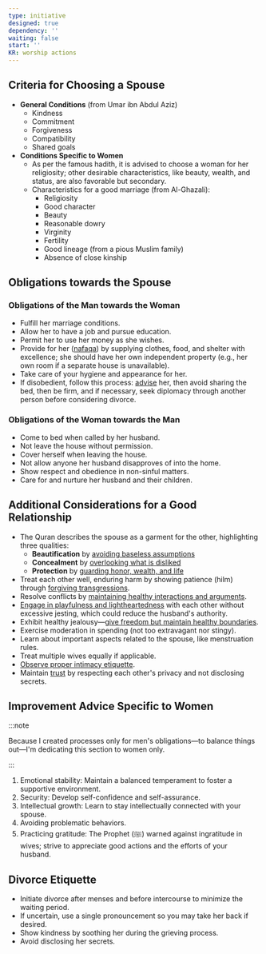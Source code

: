 ```yaml
---
type: initiative
designed: true
dependency: ''
waiting: false
start: ''
KR: worship actions
---
```


## Criteria for Choosing a Spouse

* **General Conditions** (from Umar ibn Abdul Aziz)
	* Kindness
	* Commitment
	* Forgiveness
	* Compatibility
	* Shared goals
* **Conditions Specific to Women**
	* As per the famous hadith, it is advised to choose a woman for her religiosity; other desirable characteristics, like beauty, wealth, and status, are also favorable but secondary.
	* Characteristics for a good marriage (from Al-Ghazali):
		* Religiosity
		* Good character
		* Beauty
		* Reasonable dowry
		* Virginity
		* Fertility
		* Good lineage (from a pious Muslim family)
		* Absence of close kinship

## Obligations towards the Spouse

### Obligations of the Man towards the Woman

* Fulfill her marriage conditions.
* Allow her to have a job and pursue education.
* Permit her to use her money as she wishes.
* Provide for her ([nafaqa](docs/sidebar1/Processes/Spend%20as%20needed%20when%20needed.md)) by supplying clothes, food, and shelter with excellence; she should have her own independent property (e.g., her own room if a separate house is unavailable).
* Take care of your hygiene and appearance for her.
* If disobedient, follow this process: [advise](docs/sidebar1/Processes/Advice%20and%20admonishment.md) her, then avoid sharing the bed, then be firm, and if necessary, seek diplomacy through another person before considering divorce.

### Obligations of the Woman towards the Man

* Come to bed when called by her husband.
* Not leave the house without permission.
* Cover herself when leaving the house.
* Not allow anyone her husband disapproves of into the home.
* Show respect and obedience in non-sinful matters.
* Care for and nurture her husband and their children.

## Additional Considerations for a Good Relationship

* The Quran describes the spouse as a garment for the other, highlighting three qualities:
	* **Beautification** by [avoiding baseless assumptions](docs/sidebar1/Processes/Avoid%20baseless%20assumptions.md)
	* **Concealment** by [overlooking what is disliked](docs/sidebar1/Processes/Overlook%20what%20is%20disliked.md)
	* **Protection** by [guarding honor, wealth, and life](docs/sidebar1/Processes/Protect%20and%20don't%20harm%20honor,%20wealth%20and%20life.md)
* Treat each other well, enduring harm by showing patience (hilm) through [forgiving transgressions](docs/sidebar1/Processes/Accept%20accusations%20or%20forgive%20transgressions%20against%20you.md).
* Resolve conflicts by [maintaining healthy interactions and arguments](docs/sidebar1/Processes/Managing%20difference%20of%20opinion.md).
* [Engage in playfulness and lightheartedness](docs/sidebar1/Processes/Love%20playfully%20and%20support.md) with each other without excessive jesting, which could reduce the husband's authority.
* Exhibit healthy jealousy—[give freedom but maintain healthy boundaries](docs/sidebar1/Processes/Give%20the%20spouse%20freedom%20but%20have%20healthy%20jealousy.md).
* Exercise moderation in spending (not too extravagant nor stingy).
* Learn about important aspects related to the spouse, like menstruation rules.
* Treat multiple wives equally if applicable.
* [Observe proper intimacy etiquette](docs/sidebar1/Processes/Observe%20sexual%20ettiquette.md).
* Maintain [trust](docs/sidebar1/Processes/Honesty,%20Trust%20and%20figurative%20language.md) by respecting each other's privacy and not disclosing secrets.

## Improvement Advice Specific to Women

:::note

Because I created processes only for men's obligations—to balance things out—I'm dedicating this section to women only.

:::

1. Emotional stability: Maintain a balanced temperament to foster a supportive environment.
2. Security: Develop self-confidence and self-assurance.
3. Intellectual growth: Learn to stay intellectually connected with your spouse.
4. Avoiding problematic behaviors.
5. Practicing gratitude: The Prophet (ﷺ) warned against ingratitude in wives; strive to appreciate good actions and the efforts of your husband.

## Divorce Etiquette

* Initiate divorce after menses and before intercourse to minimize the waiting period.
* If uncertain, use a single pronouncement so you may take her back if desired.
* Show kindness by soothing her during the grieving process.
* Avoid disclosing her secrets.
